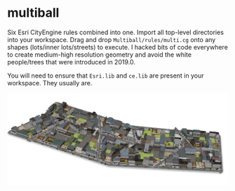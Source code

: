 # multiball
Six Esri CityEngine rules combined into one. Import all top-level directories into your workspace. Drag and drop `Multiball/rules/multi.cg` onto any shapes (lots/inner lots/streets) to execute. I hacked bits of code everywhere to create medium-high resolution geometry and avoid the white people/trees that were introduced in 2019.0.

You will need to ensure that `Esri.lib` and `ce.lib` are present in your workspace. They usually are.

![city with a lot of variety](https://github.com/twak/multiball/blob/master/multiball.jpg?raw=true)
